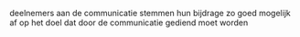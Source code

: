 deelnemers aan de communicatie stemmen hun bijdrage zo goed mogelijk af op het doel dat door de communicatie gediend moet worden 